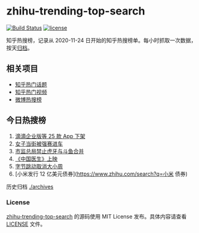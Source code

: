 # zhihu-trending-top-search

[![Build Status](https://github.com/justjavac/zhihu-trending-top-search/workflows/ci/badge.svg?branch=main)](https://github.com/justjavac/zhihu-trending-top-search/actions)
[![license](https://img.shields.io/github/license/justjavac/zhihu-trending-top-search)](https://github.com/justjavac/zhihu-trending-top-search/blob/main/LICENSE)

知乎热搜榜，记录从 2020-11-24 日开始的知乎热搜榜单。每小时抓取一次数据，按天[归档](./archives)。

## 相关项目

- [知乎热门话题](https://github.com/justjavac/zhihu-trending-hot-questions)
- [知乎热门视频](https://github.com/justjavac/zhihu-trending-hot-video)
- [微博热搜榜](https://github.com/justjavac/weibo-trending-hot-search)

## 今日热搜榜

<!-- BEGIN -->
<!-- 最后更新时间 Sun Jul 11 2021 03:04:13 GMT+0800 (China Standard Time) -->

1. [滴滴企业版等 25 款 App 下架](https://www.zhihu.com/search?q=滴滴)
2. [女子当街被强赛进车](https://www.zhihu.com/search?q=女子被强赛进车)
3. [市监总局禁止虎牙与斗鱼合并](https://www.zhihu.com/search?q=虎牙斗鱼合并)
4. [《中国医生》上映](https://www.zhihu.com/search?q=中国医生)
5. [字节跳动取消大小周](https://www.zhihu.com/search?q=字节跳动)
6. [小米发行 12 亿美元债券](https://www.zhihu.com/search?q=小米 债券)

<!-- END -->

历史归档 [./archives](./archives)

### License

[zhihu-trending-top-search](https://github.com/justjavac/zhihu-trending-top-search)
的源码使用 MIT License 发布。具体内容请查看 [LICENSE](./LICENSE) 文件。
